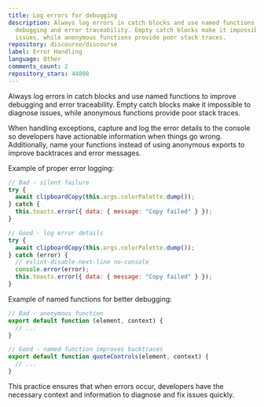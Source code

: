 ```yaml
---
title: Log errors for debugging
description: Always log errors in catch blocks and use named functions to improve
  debugging and error traceability. Empty catch blocks make it impossible to diagnose
  issues, while anonymous functions provide poor stack traces.
repository: discourse/discourse
label: Error Handling
language: Other
comments_count: 2
repository_stars: 44898
---
```


Always log errors in catch blocks and use named functions to improve debugging and error traceability. Empty catch blocks make it impossible to diagnose issues, while anonymous functions provide poor stack traces.

When handling exceptions, capture and log the error details to the console so developers have actionable information when things go wrong. Additionally, name your functions instead of using anonymous exports to improve backtraces and error messages.

Example of proper error logging:
```javascript
// Bad - silent failure
try {
  await clipboardCopy(this.args.colorPalette.dump());
} catch {
  this.toasts.error({ data: { message: "Copy failed" } });
}

// Good - log error details
try {
  await clipboardCopy(this.args.colorPalette.dump());
} catch (error) {
  // eslint-disable-next-line no-console
  console.error(error);
  this.toasts.error({ data: { message: "Copy failed" } });
}
```

Example of named functions for better debugging:
```javascript
// Bad - anonymous function
export default function (element, context) {
  // ...
}

// Good - named function improves backtraces
export default function quoteControls(element, context) {
  // ...
}
```

This practice ensures that when errors occur, developers have the necessary context and information to diagnose and fix issues quickly.